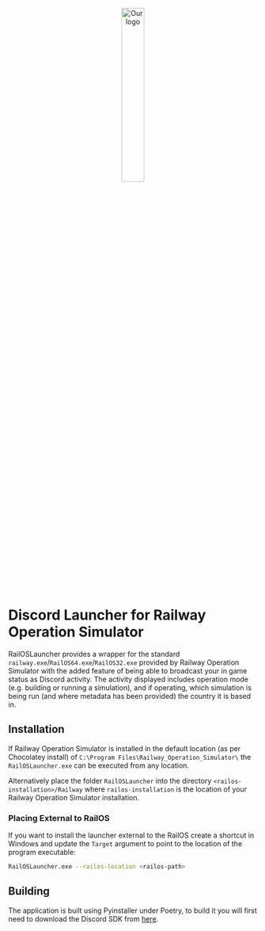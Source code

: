<p align="center">
<img
    style="display: block; 
           margin-left: auto;
           margin-right: auto;
           width: 30%;"
    src="https://raw.githubusercontent.com/Railway-Op-Sim/RailOSLauncher/main/img/RailOSLauncher.png" 
    alt="Our logo">
</img>
</p>

# Discord Launcher for Railway Operation Simulator
RailOSLauncher provides a wrapper for the standard `railway.exe`/`RailOS64.exe`/`RailOS32.exe` provided by Railway Operation Simulator with the added feature of being able to broadcast your in game status as Discord activity.
The activity displayed includes operation mode (e.g. building or running a simulation), and if operating, which simulation is being run (and where metadata has been provided) the country it is
based in.

## Installation

If Railway Operation Simulator is installed in the default location (as per Chocolatey install) of `C:\Program Files\Railway_Operation_Simulator\` the `RailOSLauncher.exe` can be executed from any location.

Alternatively place the folder `RailOSLauncher` into the directory `<railos-installation>/Railway` where `railos-installation` is the location of your Railway Operation Simulator installation.

### Placing External to RailOS
If you want to install the launcher external to the RailOS create a shortcut in Windows and update the `Target` argument to point to the location of the program executable:

```sh
RailOSLauncher.exe --railos-location <railos-path>
```

## Building
The application is built using Pyinstaller under Poetry, to build it you will first need to download the Discord SDK from [here](https://dl-game-sdk.discordapp.net/2.5.6/discord_game_sdk.zip).
